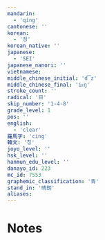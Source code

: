```yaml
---
mandarin:
  - 'qíng'
cantonese: ''
korean:
  - '청'
korean_native: ''
japanese:
  - 'SEI'
japanese_nanori: ''
vietnamese:
middle_chinese_initial: 'd͡z'
middle_chinese_final: 'iᴇŋ'
stroke_count: ''
radical: '日'
skip_number: '1-4-8'
grade_level: 1
pos: ''
english:
  - 'clear'
羅馬字: 'cing'
韓文: '칭'
joyo_level: ''
hsk_level: ''
hanmun_edu_level: ''
danayo_id: 223
mc_id: 7553
graphemic_classification: '青'
stand_in: '晴朗'
aliases:
---
```


# Notes
